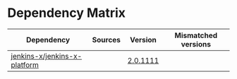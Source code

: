 # Dependency Matrix

Dependency | Sources | Version | Mismatched versions
---------- | ------- | ------- | -------------------
[jenkins-x/jenkins-x-platform](https://github.com/jenkins-x/jenkins-x-platform.git) |  | [2.0.1111](https://github.com/jenkins-x/jenkins-x-platform/releases/tag/v2.0.1111) | 
